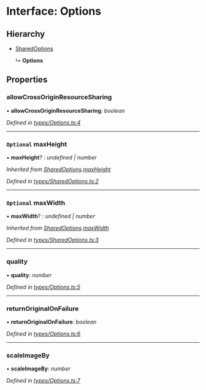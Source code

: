 # Interface: Options

## Hierarchy

* [SharedOptions](_types_sharedoptions_.sharedoptions.md)

  ↳ **Options**

## Properties

###  allowCrossOriginResourceSharing

• **allowCrossOriginResourceSharing**: *boolean*

*Defined in [types/Options.ts:4](https://github.com/TonyBrobston/jpegasus/blob/ead5eea/src/types/Options.ts#L4)*

___

### `Optional` maxHeight

• **maxHeight**? : *undefined | number*

*Inherited from [SharedOptions](_types_sharedoptions_.sharedoptions.md).[maxHeight](_types_sharedoptions_.sharedoptions.md#optional-maxheight)*

*Defined in [types/SharedOptions.ts:2](https://github.com/TonyBrobston/jpegasus/blob/ead5eea/src/types/SharedOptions.ts#L2)*

___

### `Optional` maxWidth

• **maxWidth**? : *undefined | number*

*Inherited from [SharedOptions](_types_sharedoptions_.sharedoptions.md).[maxWidth](_types_sharedoptions_.sharedoptions.md#optional-maxwidth)*

*Defined in [types/SharedOptions.ts:3](https://github.com/TonyBrobston/jpegasus/blob/ead5eea/src/types/SharedOptions.ts#L3)*

___

###  quality

• **quality**: *number*

*Defined in [types/Options.ts:5](https://github.com/TonyBrobston/jpegasus/blob/ead5eea/src/types/Options.ts#L5)*

___

###  returnOriginalOnFailure

• **returnOriginalOnFailure**: *boolean*

*Defined in [types/Options.ts:6](https://github.com/TonyBrobston/jpegasus/blob/ead5eea/src/types/Options.ts#L6)*

___

###  scaleImageBy

• **scaleImageBy**: *number*

*Defined in [types/Options.ts:7](https://github.com/TonyBrobston/jpegasus/blob/ead5eea/src/types/Options.ts#L7)*
